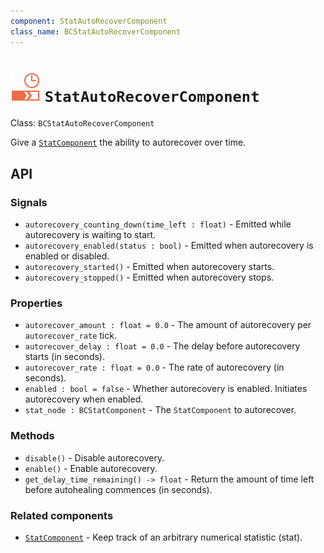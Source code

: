 ```yaml
---
component: StatAutoRecoverComponent
class_name: BCStatAutoRecoverComponent
---
```


# <img src="../addons/bc-components/stat/stat_auto_recover.svg" width="48" height="48"> `StatAutoRecoverComponent`

Class: `BCStatAutoRecoverComponent`

Give a [`StatComponent`](stat.md) the ability to autorecover over time.

## API

### Signals

- `autorecovery_counting_down(time_left : float)` - Emitted while autorecovery is waiting to start.
- `autorecovery_enabled(status : bool)` - Emitted when autorecovery is enabled or disabled.
- `autorecovery_started()` - Emitted when autorecovery starts.
- `autorecovery_stopped()` - Emitted when autorecovery stops.

### Properties

- `autorecover_amount : float = 0.0` - The amount of autorecovery per `autorecover_rate` tick.
- `autorecover_delay : float = 0.0` - The delay before autorecovery starts (in seconds).
- `autorecover_rate : float = 0.0` - The rate of autorecovery (in seconds).
- `enabled : bool = false` - Whether autorecovery is enabled.  Initiates autorecovery when enabled.
- `stat_node : BCStatComponent` - The `StatComponent` to autorecover.

### Methods

- `disable()` - Disable autorecovery.
- `enable()` - Enable autorecovery.
- `get_delay_time_remaining() -> float` - Return the amount of time left before autohealing commences (in seconds).

### Related components

- [`StatComponent`](stat.md) - Keep track of an arbitrary numerical statistic (stat).
